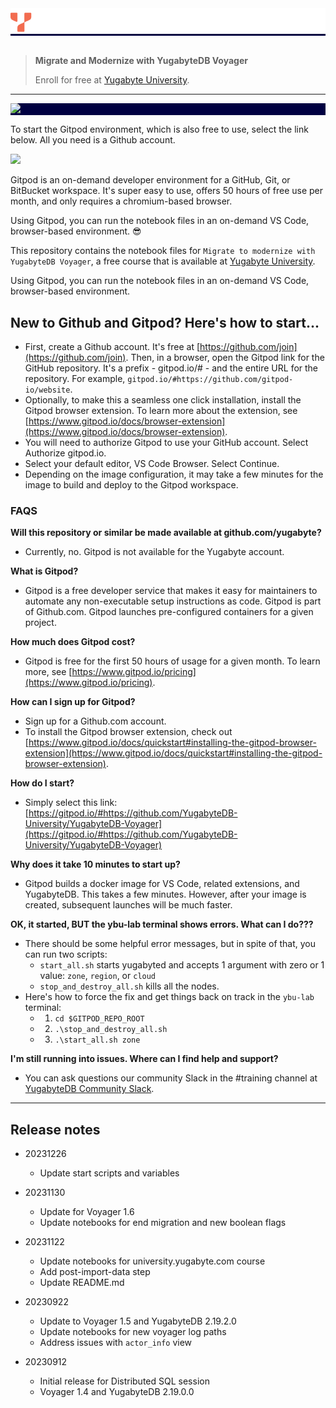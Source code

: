 <div style="width:100%; background-color: #000041"><a target="_blank" href="http://university.yugabyte.com"><img src="assets/YBU_Logo.png" /></a></div><br>

> **Migrate and Modernize with YugabyteDB Voyager**
>
> Enroll for free at  [Yugabyte University](https://university.yugabyte.com/courses/YugabyteDB-Voyager).
>


---
<div style="width:100%; background-color: #000041"><img src="assets/Gitpod_YugabyteDB_Voyager.gif" /></div>

To start the Gitpod environment, which is also free to use, select the link below. All you need is a Github account.


[![](https://gitpod.io/button/open-in-gitpod.svg)](https://gitpod.io/#https://github.com/YugabyteDB-University/YugabyteDB-Voyager)

Gitpod is an on-demand developer environment for a GitHub, Git, or BitBucket workspace. It's super easy to use, offers 50 hours of free use per month, and only requires a chromium-based browser.

Using Gitpod, you can run the notebook files in an on-demand VS Code, browser-based environment. 😎

This repository contains the notebook files for `Migrate to modernize with YugabyteDB Voyager`, a free course that is available at [Yugabyte University](https://university.yugabyte.com/courses/migrate-and-modernize-with-yugabytedb-voyager).

Using Gitpod, you can run the notebook files in an on-demand VS Code, browser-based environment.


## New to Github and Gitpod? Here's how to start...

- First, create a Github account. It's free at [https://github.com/join](https://github.com/join). Then, in a browser, open the Gitpod link for the GitHub repository. It's a prefix -  gitpod.io/# - and the entire URL for the repository. For example, `gitpod.io/#https://github.com/gitpod-io/website`.
- Optionally, to make this a seamless one click installation, install the Gitpod browser extension. To learn more about the extension, see [https://www.gitpod.io/docs/browser-extension](https://www.gitpod.io/docs/browser-extension).
- You will need to authorize Gitpod to use your GitHub account. Select Authorize gitpod.io.
- Select your default editor, VS Code Browser. Select Continue.
- Depending on the image configuration, it may take a few minutes for the image to build and deploy to the Gitpod workspace.


### FAQS

**Will this repository or similar be made available at github.com/yugabyte?**
- Currently, no. Gitpod is not available for the Yugabyte account.

**What is Gitpod?**
- Gitpod is a free developer service that makes it easy for maintainers to automate any non-executable setup instructions as code. Gitpod is part of Github.com. Gitpod launches pre-configured containers for a given project. 
  
**How much does Gitpod cost?**
- Gitpod is free for the first 50 hours of usage for a given month. To learn more, see [https://www.gitpod.io/pricing](https://www.gitpod.io/pricing).

**How can I sign up for Gitpod?**
- Sign up for a Github.com account.
- To install the Gitpod browser extension, check out [https://www.gitpod.io/docs/quickstart#installing-the-gitpod-browser-extension](https://www.gitpod.io/docs/quickstart#installing-the-gitpod-browser-extension).

**How do I start?**
- Simply select this link: [https://gitpod.io/#https://github.com/YugabyteDB-University/YugabyteDB-Voyager](https://gitpod.io/#https://github.com/YugabyteDB-University/YugabyteDB-Voyager)


**Why does it take 10 minutes to start up?**
- Gitpod builds a docker image for VS Code, related extensions, and YugabyteDB. This takes a few minutes. However, after your image is created, subsequent launches will be much faster.

**OK, it started, BUT the ybu-lab terminal shows errors. What can I do???**
- There should be some helpful error messages, but in spite of that, you can run two scripts:
  - `start_all.sh` starts yugabyted and accepts 1 argument with zero or 1 value: `zone`, `region`, or `cloud`
  - `stop_and_destroy_all.sh` kills all the nodes.
- Here's how to force the fix and get things back on track in the `ybu-lab` terminal:
  - 1) `cd $GITPOD_REPO_ROOT`
  - 2) `.\stop_and_destroy_all.sh`
  - 3) `.\start_all.sh zone`

**I'm still running into issues. Where can I find help and support?**
- You can ask questions our community Slack in the #training channel at [YugabyteDB Community Slack](https://join.slack.com/t/yugabyte-db/shared_invite/zt-xbd652e9-3tN0N7UG0eLpsace4t1d2A/).


---
## Release notes

- 20231226
  - Update start scripts and variables
- 20231130
  - Update for Voyager 1.6
  - Update notebooks for end migration and new boolean flags

- 20231122
  - Update notebooks for university.yugabyte.com course
  - Add post-import-data step
  - Update README.md
  

- 20230922
  - Update to Voyager 1.5 and YugabyteDB 2.19.2.0
  - Update notebooks for new voyager log paths
  - Address issues with `actor_info` view
  

- 20230912
  - Initial release for Distributed SQL session
  - Voyager 1.4 and YugabyteDB 2.19.0.0
